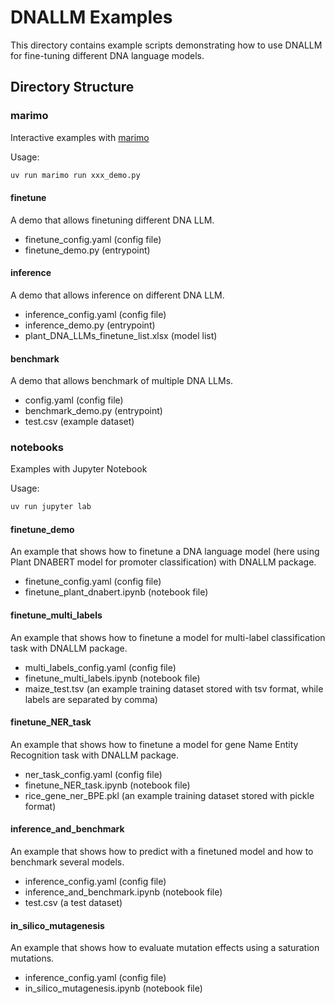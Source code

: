 # DNALLM Examples

This directory contains example scripts demonstrating how to use DNALLM for fine-tuning different DNA language models.

## Directory Structure

### marimo
Interactive examples with [marimo](https://marimo.io/)

Usage:
```bash
uv run marimo run xxx_demo.py
```

#### finetune
A demo that allows finetuning different DNA LLM.
* finetune_config.yaml (config file)
* finetune_demo.py (entrypoint)

#### inference
A demo that allows inference on different DNA LLM.
* inference_config.yaml (config file)
* inference_demo.py (entrypoint)
* plant_DNA_LLMs_finetune_list.xlsx (model list)

#### benchmark
A demo that allows benchmark of multiple DNA LLMs.
* config.yaml (config file)
* benchmark_demo.py (entrypoint)
* test.csv (example dataset)

### notebooks
Examples with Jupyter Notebook

Usage:
```bash
uv run jupyter lab
```

#### finetune_demo
An example that shows how to finetune a DNA language model (here using Plant DNABERT model for promoter classification) with DNALLM package.
* finetune_config.yaml (config file)
*  finetune_plant_dnabert.ipynb (notebook file)

#### finetune_multi_labels
An example that shows how to finetune a model for multi-label classification task with DNALLM package.
* multi_labels_config.yaml (config file)
* finetune_multi_labels.ipynb (notebook file)
* maize_test.tsv (an example training dataset stored with tsv format, while labels are separated by comma)

#### finetune_NER_task
An example that shows how to finetune a model for gene Name Entity Recognition task with DNALLM package.
* ner_task_config.yaml (config file)
* finetune_NER_task.ipynb (notebook file)
* rice_gene_ner_BPE.pkl (an example training dataset stored with pickle format)

#### inference_and_benchmark
An example that shows how to predict with a finetuned model and how to benchmark several models.
* inference_config.yaml (config file)
* inference_and_benchmark.ipynb (notebook file)
* test.csv (a test dataset)

#### in_silico_mutagenesis
An example that shows how to evaluate mutation effects using a saturation mutations.
* inference_config.yaml (config file)
* in_silico_mutagenesis.ipynb (notebook file)
